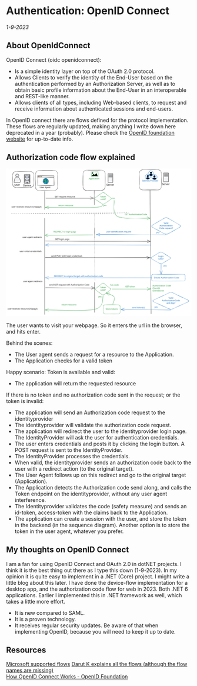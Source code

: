# Authentication: OpenID Connect

*1-9-2023*

## About OpenIdConnect

OpenID Connect (oidc openidconnect):

- Is a simple identity layer on top of the OAuth 2.0 protocol.
- Allows Clients to verify the identity of the End-User based on the authentication performed by an Authorization
  Server, as well as to obtain basic profile information about the End-User in an interoperable and REST-like manner.
- Allows clients of all types, including Web-based clients, to request and receive information about authenticated
  sessions and end-users.

In OpenID connect there are flows defined for the protocol implementation. These flows are regularly updated, making
anything I write down here deprecated in a year (probably). Please check
the [OpenID foundation website](https://openid.net/) for up-to-date info.

## Authorization code flow explained

![OpenID connect flow](../../assets/images/openid/openid.svg "OpenID connect  flow")

The user wants to visit your webpage. So it enters the url in the browser, and hits enter.

Behind the scenes:

- The User agent sends a request for a resource to the Application.
- The Application checks for a valid token

Happy scenario: Token is available and valid:

- The application will return the requested resource

If there is no token and no authorization code sent in the request; or the token is invalid:

- The application will send an Authorization code request to the identityprovider
- The identityprovider will validate the authorization code request.
- The application will redirect the user to the identityprovider login page. The IdentityProvider will ask the user for
  authentication credentials.
- The user enters credentials and posts it by clicking the login button. A POST request is sent to the IdentityProvider.
- The IdentityProvider processes the credentials.
- When valid, the identityprovider sends an authorization code back to the user with a redirect action (to the original
  target).
- The User Agent follows up on this redirect and go to the original target (Application).
- The Application detects the Authorization code send along, and calls the Token endpoint on the identityprovider,
  without any user agent interference.
- The Identityprovider validates the code (safety measure) and sends an id-token, access-token with the claims back to
  the Application.
- The application can create a session with the user, and store the token in the backend (in the sequence diagram).
  Another option is to store the token in the user agent, whatever you prefer.

## My thoughts on OpenID Connect

I am a fan for using OpenID Connect and OAuth 2.0 in dotNET projects. I think it is the best thing out there as I type
this down (1-9-2023).
In my opinion it is quite easy to implement in a .NET (Core) project. I might write a little blog about this later. I
have done the device-flow implementation for a desktop app, and the authorization code flow for web in 2023. Both .NET 6
applications.
Earlier I implemented this in .NET framework as well, which takes a little more effort.

- It is new compared to SAML.
- It is a proven technology.
- It receives regular security updates. Be aware of that when implementing OpenID, because you will need to keep it up
  to date.

## Resources

[Microsoft supported flows](https://learn.microsoft.com/en-us/entra/identity-platform/authentication-flows-app-scenarios)
[Darut K explains all the flows (although the flow names are missing)](https://darutk.medium.com/diagrams-of-all-the-openid-connect-flows-6968e3990660)  
[How OpenID Connect Works - OpenID Foundation](https://openid.net/connect/)